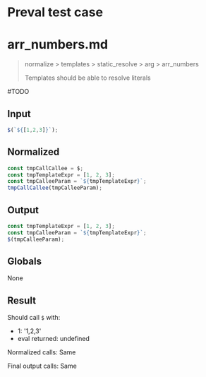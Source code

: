 # Preval test case

# arr_numbers.md

> normalize > templates > static_resolve > arg > arr_numbers
>
> Templates should be able to resolve literals

#TODO

## Input

`````js filename=intro
$(`${[1,2,3]}`);
`````

## Normalized

`````js filename=intro
const tmpCallCallee = $;
const tmpTemplateExpr = [1, 2, 3];
const tmpCalleeParam = `${tmpTemplateExpr}`;
tmpCallCallee(tmpCalleeParam);
`````

## Output

`````js filename=intro
const tmpTemplateExpr = [1, 2, 3];
const tmpCalleeParam = `${tmpTemplateExpr}`;
$(tmpCalleeParam);
`````

## Globals

None

## Result

Should call `$` with:
 - 1: '1,2,3'
 - eval returned: undefined

Normalized calls: Same

Final output calls: Same
